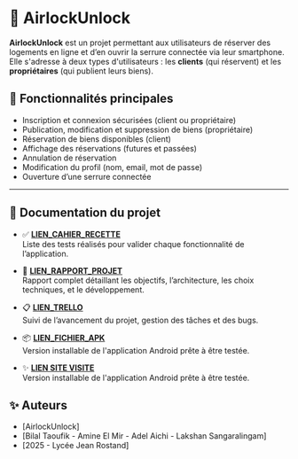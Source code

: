 # 🚪 AirlockUnlock

**AirlockUnlock** est un projet permettant aux utilisateurs de réserver des logements en ligne et d’en ouvrir la serrure connectée via leur smartphone. Elle s'adresse à deux types d'utilisateurs : les **clients** (qui réservent) et les **propriétaires** (qui publient leurs biens).

## 📱 Fonctionnalités principales

- Inscription et connexion sécurisées (client ou propriétaire)
- Publication, modification et suppression de biens (propriétaire)
- Réservation de biens disponibles (client)
- Affichage des réservations (futures et passées)
- Annulation de réservation
- Modification du profil (nom, email, mot de passe)
- Ouverture d’une serrure connectée

---

## 📄 Documentation du projet

- ✅ **[LIEN_CAHIER_RECETTE](https://docs.google.com/document/d/1vDDtCcHqsg497sFOa_gsCi9yCpfStpRi/edit?usp=sharing&ouid=101961527445330716766&rtpof=true&sd=true)**  
  Liste des tests réalisés pour valider chaque fonctionnalité de l’application.

- 📘 **[LIEN_RAPPORT_PROJET](https://docs.google.com/document/d/1et7FV6Deotpfu6rFrsgkoHudzera9ngHYqaXfc82mfw/edit?usp=sharing)**  
  Rapport complet détaillant les objectifs, l’architecture, les choix techniques, et le développement.

- 📋 **[LIEN_TRELLO](https://trello.com/b/P2KbRquX/projet-airlockunlock)**  
  Suivi de l’avancement du projet, gestion des tâches et des bugs.

- 📦 **[LIEN_FICHIER_APK](https://github.com/JR-CIEL-2-PROJETS/25-airlocunlock/releases/download/V1/AirlockUnlock.apk)**  
  Version installable de l'application Android prête à être testée.

- ✨ **[LIEN SITE VISITE](https://projet-airlockunlock.netlify.app/)**  
Version installable de l'application Android prête à être testée.


## ✨ Auteurs

- [AirlockUnlock]
- [Bilal Taoufik - Amine El Mir - Adel Aichi - Lakshan Sangaralingam]
- [2025 - Lycée Jean Rostand]
